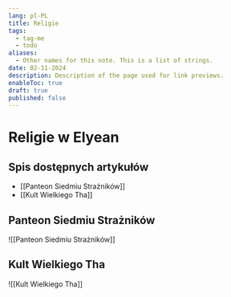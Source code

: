 ```yaml
---
lang: pl-PL
title: Religie
tags:
  - tag-me
  - todo
aliases:
  - Other names for this note. This is a list of strings.
date: 02-11-2024
description: Description of the page used for link previews.
enableToc: true
draft: true
published: false
---
```

# Religie w Elyean


## Spis dostępnych artykułów

- [[Panteon Siedmiu Strażników]]
- [[Kult Wielkiego Tha]]


## Panteon Siedmiu Strażników

![[Panteon Siedmiu Strażników]]
## Kult Wielkiego Tha

![[Kult Wielkiego Tha]]

